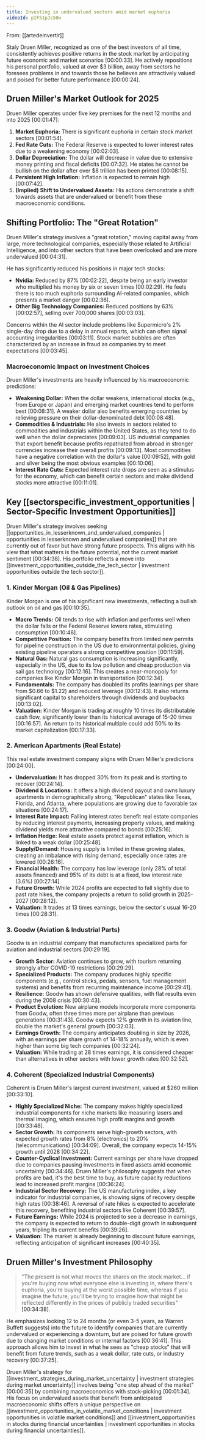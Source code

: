 ```yaml
---
title: Investing in undervalued sectors amid market euphoria
videoId: pIFS1pJsS0w
---
```


From: [[artedeinvertir]] <br/> 

Staly Druen Miller, recognized as one of the best investors of all time, consistently achieves positive returns in the stock market by anticipating future economic and market scenarios <a class="yt-timestamp" data-t="00:00:33">[00:00:33]</a>. He actively repositions his personal portfolio, valued at over $3 billion, away from sectors he foresees problems in and towards those he believes are attractively valued and poised for better future performance <a class="yt-timestamp" data-t="00:00:24">[00:00:24]</a>.

## Druen Miller's Market Outlook for 2025

Druen Miller operates under five key premises for the next 12 months and into 2025 <a class="yt-timestamp" data-t="00:01:47">[00:01:47]</a>:
1.  **Market Euphoria:** There is significant euphoria in certain stock market sectors <a class="yt-timestamp" data-t="00:01:54">[00:01:54]</a>.
2.  **Fed Rate Cuts:** The Federal Reserve is expected to lower interest rates due to a weakening economy <a class="yt-timestamp" data-t="00:02:03">[00:02:03]</a>.
3.  **Dollar Depreciation:** The dollar will decrease in value due to extensive money printing and fiscal deficits <a class="yt-timestamp" data-t="00:07:32">[00:07:32]</a>. He states he cannot be bullish on the dollar after over $8 trillion has been printed <a class="yt-timestamp" data-t="00:08:15">[00:08:15]</a>.
4.  **Persistent High Inflation:** Inflation is expected to remain high <a class="yt-timestamp" data-t="00:07:42">[00:07:42]</a>.
5.  **(Implied) Shift to Undervalued Assets:** His actions demonstrate a shift towards assets that are undervalued or benefit from these macroeconomic conditions.

## Shifting Portfolio: The "Great Rotation"

Druen Miller's strategy involves a "great rotation," moving capital away from large, more technological companies, especially those related to Artificial Intelligence, and into other sectors that have been overlooked and are more undervalued <a class="yt-timestamp" data-t="00:04:31">[00:04:31]</a>.

He has significantly reduced his positions in major tech stocks:
*   **Nvidia:** Reduced by 87% <a class="yt-timestamp" data-t="00:02:22">[00:02:22]</a>, despite being an early investor who multiplied his money by six or seven times <a class="yt-timestamp" data-t="00:02:29">[00:02:29]</a>. He feels there is too much euphoria surrounding AI-related companies, which presents a market danger <a class="yt-timestamp" data-t="00:02:36">[00:02:36]</a>.
*   **Other Big Technology Companies:** Reduced positions by 63% <a class="yt-timestamp" data-t="00:02:57">[00:02:57]</a>, selling over 700,000 shares <a class="yt-timestamp" data-t="00:03:03">[00:03:03]</a>.

Concerns within the AI sector include problems like Supermicro's 2% single-day drop due to a delay in annual reports, which can often signal accounting irregularities <a class="yt-timestamp" data-t="00:03:11">[00:03:11]</a>. Stock market bubbles are often characterized by an increase in fraud as companies try to meet expectations <a class="yt-timestamp" data-t="00:03:45">[00:03:45]</a>.

### Macroeconomic Impact on Investment Choices

Druen Miller's investments are heavily influenced by his macroeconomic predictions:
*   **Weakening Dollar:** When the dollar weakens, international stocks (e.g., from Europe or Japan) and emerging market countries tend to perform best <a class="yt-timestamp" data-t="00:08:31">[00:08:31]</a>. A weaker dollar also benefits emerging countries by relieving pressure on their dollar-denominated debt <a class="yt-timestamp" data-t="00:08:48">[00:08:48]</a>.
*   **Commodities & Industrials:** He also invests in sectors related to commodities and industrials within the United States, as they tend to do well when the dollar depreciates <a class="yt-timestamp" data-t="00:09:03">[00:09:03]</a>. US industrial companies that export benefit because profits repatriated from abroad in stronger currencies increase their overall profits <a class="yt-timestamp" data-t="00:09:13">[00:09:13]</a>. Most commodities have a negative correlation with the dollar's value <a class="yt-timestamp" data-t="00:09:52">[00:09:52]</a>, with gold and silver being the most obvious examples <a class="yt-timestamp" data-t="00:10:06">[00:10:06]</a>.
*   **Interest Rate Cuts:** Expected interest rate drops are seen as a stimulus for the economy, which can benefit certain sectors and make dividend stocks more attractive <a class="yt-timestamp" data-t="00:11:01">[00:11:01]</a>.

## Key [[sectorspecific_investment_opportunities | Sector-Specific Investment Opportunities]]

Druen Miller's strategy involves seeking [[opportunities_in_lesserknown_and_undervalued_companies | opportunities in lesserknown and undervalued companies]] that are currently out of favor but have strong future prospects. This aligns with his view that what matters is the future potential, not the current market sentiment <a class="yt-timestamp" data-t="00:34:38">[00:34:38]</a>. His portfolio reflects a move into [[investment_opportunities_outside_the_tech_sector | investment opportunities outside the tech sector]].

### 1. Kinder Morgan (Oil & Gas Pipelines)

Kinder Morgan is one of his significant new investments, reflecting a bullish outlook on oil and gas <a class="yt-timestamp" data-t="00:10:35">[00:10:35]</a>.
*   **Macro Trends:** Oil tends to rise with inflation and performs well when the dollar falls or the Federal Reserve lowers rates, stimulating consumption <a class="yt-timestamp" data-t="00:10:46">[00:10:46]</a>.
*   **Competitive Position:** The company benefits from limited new permits for pipeline construction in the US due to environmental policies, giving existing pipeline operators a strong competitive position <a class="yt-timestamp" data-t="00:11:59">[00:11:59]</a>.
*   **Natural Gas:** Natural gas consumption is increasing significantly, especially in the US, due to its low pollution and cheap production via sail gas technology <a class="yt-timestamp" data-t="00:12:16">[00:12:16]</a>. This creates a near-monopoly for companies like Kinder Morgan in transportation <a class="yt-timestamp" data-t="00:12:34">[00:12:34]</a>.
*   **Fundamentals:** The company has doubled its profits (earnings per share from $0.66 to $1.22) and reduced leverage <a class="yt-timestamp" data-t="00:12:43">[00:12:43]</a>. It also returns significant capital to shareholders through dividends and buybacks <a class="yt-timestamp" data-t="00:13:02">[00:13:02]</a>.
*   **Valuation:** Kinder Morgan is trading at roughly 10 times its distributable cash flow, significantly lower than its historical average of 15-20 times <a class="yt-timestamp" data-t="00:16:57">[00:16:57]</a>. An return to its historical multiple could add 50% to its market capitalization <a class="yt-timestamp" data-t="00:17:33">[00:17:33]</a>.

### 2. American Apartments (Real Estate)

This real estate investment company aligns with Druen Miller's predictions <a class="yt-timestamp" data-t="00:24:00">[00:24:00]</a>.
*   **Undervaluation:** It has dropped 30% from its peak and is starting to recover <a class="yt-timestamp" data-t="00:24:14">[00:24:14]</a>.
*   **Dividend & Locations:** It offers a high dividend payout and owns luxury apartments in demographically strong, "Republican" states like Texas, Florida, and Atlanta, where populations are growing due to favorable tax situations <a class="yt-timestamp" data-t="00:24:17">[00:24:17]</a>.
*   **Interest Rate Impact:** Falling interest rates benefit real estate companies by reducing interest payments, increasing property values, and making dividend yields more attractive compared to bonds <a class="yt-timestamp" data-t="00:25:16">[00:25:16]</a>.
*   **Inflation Hedge:** Real estate assets protect against inflation, which is linked to a weak dollar <a class="yt-timestamp" data-t="00:25:48">[00:25:48]</a>.
*   **Supply/Demand:** Housing supply is limited in these growing states, creating an imbalance with rising demand, especially once rates are lowered <a class="yt-timestamp" data-t="00:26:16">[00:26:16]</a>.
*   **Financial Health:** The company has low leverage (only 28% of total assets financed) and 95% of its debt is at a fixed, low interest rate (3.6%) <a class="yt-timestamp" data-t="00:27:14">[00:27:14]</a>.
*   **Future Growth:** While 2024 profits are expected to fall slightly due to past rate hikes, the company projects a return to solid growth in 2025-2027 <a class="yt-timestamp" data-t="00:28:12">[00:28:12]</a>.
*   **Valuation:** It trades at 13 times earnings, below the sector's usual 16-20 times <a class="yt-timestamp" data-t="00:28:31">[00:28:31]</a>.

### 3. Goodw (Aviation & Industrial Parts)

Goodw is an industrial company that manufactures specialized parts for aviation and industrial sectors <a class="yt-timestamp" data-t="00:29:19">[00:29:19]</a>.
*   **Growth Sector:** Aviation continues to grow, with tourism returning strongly after COVID-19 restrictions <a class="yt-timestamp" data-t="00:29:29">[00:29:29]</a>.
*   **Specialized Products:** The company produces highly specific components (e.g., control sticks, pedals, sensors, fuel management systems) and benefits from recurring maintenance income <a class="yt-timestamp" data-t="00:29:41">[00:29:41]</a>.
*   **Resilience:** Goodw has shown defensive qualities, with flat results even during the 2008 crisis <a class="yt-timestamp" data-t="00:30:43">[00:30:43]</a>.
*   **Product Evolution:** New airplane models incorporate more components from Goodw, often three times more per airplane than previous generations <a class="yt-timestamp" data-t="00:31:43">[00:31:43]</a>. Goodw expects 12% growth in its aviation line, double the market's general growth <a class="yt-timestamp" data-t="00:32:03">[00:32:03]</a>.
*   **Earnings Growth:** The company anticipates doubling in size by 2026, with an earnings per share growth of 14-18% annually, which is even higher than some big tech companies <a class="yt-timestamp" data-t="00:32:24">[00:32:24]</a>.
*   **Valuation:** While trading at 28 times earnings, it is considered cheaper than alternatives in other sectors with lower growth rates <a class="yt-timestamp" data-t="00:32:52">[00:32:52]</a>.

### 4. Coherent (Specialized Industrial Components)

Coherent is Druen Miller's largest current investment, valued at $260 million <a class="yt-timestamp" data-t="00:33:10">[00:33:10]</a>.
*   **Highly Specialized Niche:** The company makes highly specialized industrial components for niche markets like measuring lasers and thermal imaging, which ensures high profit margins and growth <a class="yt-timestamp" data-t="00:33:48">[00:33:48]</a>.
*   **Sector Growth:** Its components serve high-growth sectors, with expected growth rates from 8% (electronics) to 20% (telecommunications) <a class="yt-timestamp" data-t="00:34:09">[00:34:09]</a>. Overall, the company expects 14-15% growth until 2028 <a class="yt-timestamp" data-t="00:34:22">[00:34:22]</a>.
*   **Counter-Cyclical Investment:** Current earnings per share have dropped due to companies pausing investments in fixed assets amid economic uncertainty <a class="yt-timestamp" data-t="00:34:46">[00:34:46]</a>. Druen Miller's philosophy suggests that when profits are bad, it's the best time to buy, as future capacity reductions lead to increased profit margins <a class="yt-timestamp" data-t="00:36:24">[00:36:24]</a>.
*   **Industrial Sector Recovery:** The US manufacturing index, a key indicator for industrial companies, is showing signs of recovery despite high rates <a class="yt-timestamp" data-t="00:38:46">[00:38:46]</a>. A reversal of rate hikes is expected to accelerate this recovery, benefiting industrial sectors like Coherent <a class="yt-timestamp" data-t="00:39:57">[00:39:57]</a>.
*   **Future Earnings:** While 2024 is projected to see a decrease in earnings, the company is expected to return to double-digit growth in subsequent years, tripling its current benefits <a class="yt-timestamp" data-t="00:39:26">[00:39:26]</a>.
*   **Valuation:** The market is already beginning to discount future earnings, reflecting anticipation of significant increases <a class="yt-timestamp" data-t="00:40:35">[00:40:35]</a>.

## Druen Miller's Investment Philosophy

> "The present is not what moves the shares on the stock market... if you're buying now what everyone else is investing in, where there's euphoria, you're buying at the worst possible time, whereas if you imagine the future, you'll be trying to imagine how that might be reflected differently in the prices of publicly traded securities" <a class="yt-timestamp" data-t="00:34:38">[00:34:38]</a>.

He emphasizes looking 12 to 24 months (or even 3-5 years, as Warren Buffett suggests) into the future to identify companies that are currently undervalued or experiencing a downturn, but are poised for future growth due to changing market conditions or internal factors <a class="yt-timestamp" data-t="00:36:41">[00:36:41]</a>. This approach allows him to invest in what he sees as "cheap stocks" that will benefit from future trends, such as a weak dollar, rate cuts, or industry recovery <a class="yt-timestamp" data-t="00:37:25">[00:37:25]</a>.

Druen Miller's strategy for [[investment_strategies_during_market_uncertainty | investment strategies during market uncertainty]] involves being "one step ahead of the market" <a class="yt-timestamp" data-t="00:00:35">[00:00:35]</a> by combining macroeconomics with stock-picking <a class="yt-timestamp" data-t="00:01:34">[00:01:34]</a>. His focus on undervalued assets that benefit from anticipated macroeconomic shifts offers a unique perspective on [[investment_opportunities_in_volatile_market_conditions | investment opportunities in volatile market conditions]] and [[investment_opportunities in stocks during financial uncertainties | investment opportunities in stocks during financial uncertainties]].